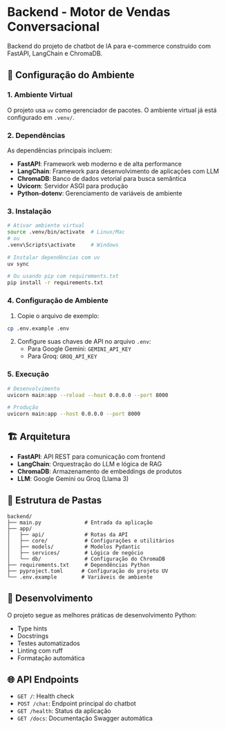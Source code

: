 # Backend - Motor de Vendas Conversacional

Backend do projeto de chatbot de IA para e-commerce construído com FastAPI, LangChain e ChromaDB.

## 🚀 Configuração do Ambiente

### 1. Ambiente Virtual
O projeto usa `uv` como gerenciador de pacotes. O ambiente virtual já está configurado em `.venv/`.

### 2. Dependências
As dependências principais incluem:
- **FastAPI**: Framework web moderno e de alta performance
- **LangChain**: Framework para desenvolvimento de aplicações com LLM
- **ChromaDB**: Banco de dados vetorial para busca semântica
- **Uvicorn**: Servidor ASGI para produção
- **Python-dotenv**: Gerenciamento de variáveis de ambiente

### 3. Instalação

```bash
# Ativar ambiente virtual
source .venv/bin/activate  # Linux/Mac
# ou
.venv\Scripts\activate     # Windows

# Instalar dependências com uv
uv sync

# Ou usando pip com requirements.txt
pip install -r requirements.txt
```

### 4. Configuração de Ambiente

1. Copie o arquivo de exemplo:
```bash
cp .env.example .env
```

2. Configure suas chaves de API no arquivo `.env`:
   - Para Google Gemini: `GEMINI_API_KEY`
   - Para Groq: `GROQ_API_KEY`

### 5. Execução

```bash
# Desenvolvimento
uvicorn main:app --reload --host 0.0.0.0 --port 8000

# Produção
uvicorn main:app --host 0.0.0.0 --port 8000
```

## 🏗️ Arquitetura

- **FastAPI**: API REST para comunicação com frontend
- **LangChain**: Orquestração do LLM e lógica de RAG
- **ChromaDB**: Armazenamento de embeddings de produtos
- **LLM**: Google Gemini ou Groq (Llama 3)

## 📁 Estrutura de Pastas

```
backend/
├── main.py              # Entrada da aplicação
├── app/
│   ├── api/             # Rotas da API
│   ├── core/            # Configurações e utilitários
│   ├── models/          # Modelos Pydantic
│   ├── services/        # Lógica de negócio
│   └── db/              # Configuração do ChromaDB
├── requirements.txt     # Dependências Python
├── pyproject.toml      # Configuração do projeto UV
└── .env.example        # Variáveis de ambiente
```

## 🔧 Desenvolvimento

O projeto segue as melhores práticas de desenvolvimento Python:
- Type hints
- Docstrings
- Testes automatizados
- Linting com ruff
- Formatação automática

## 🌐 API Endpoints

- `GET /`: Health check
- `POST /chat`: Endpoint principal do chatbot
- `GET /health`: Status da aplicação
- `GET /docs`: Documentação Swagger automática
